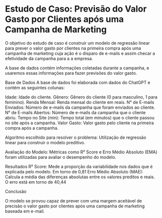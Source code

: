 # **Estudo de Caso: Previsão do Valor Gasto por Clientes após uma Campanha de Marketing**

O objetivo do estudo de caso é construir um modelo de regressão linear para prever o valor gasto por clientes na primeira compra após uma campanha de marketing cuja ação é o disparo de e-mails e assim checar a efetividade da campanha para a a empresa. 

A base de dados contém informações coletadas durante a campanha, e usaremos essas informações para fazer previsões do valor gasto.

Base de Dados
A base de dados foi elaborada com dados do ChatGPT e contém as seguintes colunas:

Idade: Idade do cliente.
Gênero: Gênero do cliente (0 para masculino, 1 para feminino).
Renda Mensal: Renda mensal do cliente em reais.
N° de E-mails Enviados: Número de e-mails da campanha que foram enviados ao cliente.
N° de E-mails Abertos: Número de e-mails da campanha que o cliente abriu.
Tempo no Site (min): Tempo total (em minutos) que o cliente passou no site após a campanha.
Valor Gasto: Valor gasto pelo cliente na primeira compra após a campanha.

Algoritmo escolhido para resolver o problema:
Utilização de regressão linear para construir o modelo preditivo.

Avaliação do Modelo: 
Métricas como R² Score e Erro Médio Absoluto (EMA) foram utilizadas para avaliar o desempenho do modelo.

Resultados
R² Score: Mede a proporção da variabilidade nos dados que é explicada pelo modelo. Em torno de 0,81
Erro Médio Absoluto (MAE): Calcula a média das diferenças absolutas entre os valores preditos e reais. O erro está em torno de 40,44

Conclusão

O modelo se provou capaz de prever com uma margem aceitável de precisão o valor gasto por clientes após uma campanha de marketing baseada em e-mail.
